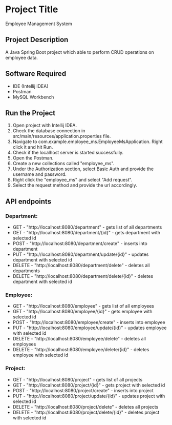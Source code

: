 # Project Title
Employee Management System
## Project Description
A Java Spring Boot project which able to perform CRUD operations on employee data.
## Software Required
* IDE (Intellij IDEA)
* Postman
* MySQL Workbench
## Run the Project
1. Open project with Intellij IDEA.
2. Check the database connection in src/main/resources/application.properties file.
3. Navigate to com.example.employee_ms.EmployeeMsApplication. Right click it and hit Run.
4. Check if the localhost server is started successfully.
5. Open the Postman.
6. Create a new collections called "employee_ms".
7. Under the Authorization section, select Basic Auth and provide the username and password.
8. Right click the "employee_ms" and select "Add request".
9. Select the request method and provide the url accordingly.
## API endpoints
### Department:
* GET - "http://localhost:8080/department" - gets list of all departments
* GET - "http://localhost:8080/department/{id}" - gets department with selected id
* POST - "http://localhost:8080/department/create" - inserts into department
* PUT - "http://localhost:8080/department/update/{id}" - updates department with selected id
* DELETE - "http://localhost:8080/department/delete" - deletes all departments
* DELETE - "http://localhost:8080/department/delete/{id}" - deletes department with selected id
### Employee: 
* GET - "http://localhost:8080/employee" - gets list of all employees
* GET - "http://localhost:8080/employee/{id}" - gets employee with selected id
* POST - "http://localhost:8080/employee/create" - inserts into employee
* PUT - "http://localhost:8080/employee/update/{id}" - updates employee with selected id
* DELETE - "http://localhost:8080/employee/delete" - deletes all employees
* DELETE - "http://localhost:8080/employee/delete/{id}" - deletes employee with selected id
### Project:
* GET - "http://localhost:8080/project" - gets list of all projects
* GET - "http://localhost:8080/project/{id}" - gets project with selected id
* POST - "http://localhost:8080/project/create" - inserts into project
* PUT - "http://localhost:8080/project/update/{id}" - updates project with selected id
* DELETE - "http://localhost:8080/project/delete" - deletes all projects
* DELETE - "http://localhost:8080/project/delete/{id}" - deletes project with selected id
